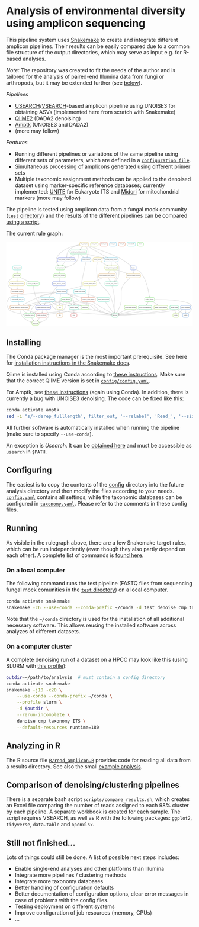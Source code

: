 # Analysis of environmental diversity using amplicon sequencing

This pipeline system uses [Snakemake](https://snakemake.github.io/) to create and integrate different amplicon pipelines. Their results can be easily compared due to a common file structure of the output directories, which may serve as input e.g. for R-based analyses.

*Note:* The repository was created to fit the needs of the author and is tailored for the analysis of paired-end Illumina data from fungi or arthropods, but it may be extended further (see [below](#still-not-finished)).

*Pipelines*

- [USEARCH](https://www.drive5.com/usearch/manual)/[VSEARCH](https://github.com/torognes/vsearch)-based amplicon pipeline using UNOISE3 for obtaining ASVs (implemented here from scratch with Snakemake)
- [QIIME2](https://qiime2.org) (DADA2 denoising)
- [Amptk](https://github.com/nextgenusfs/amptk) (UNOISE3 and DADA2)
- (more may follow)

*Features*

- Running different pipelines or variations of the same pipeline using different sets of parameters, which are defined in a [`configuration file`](config/config.yaml).
- Simultaneous processing of amplicons generated using different primer sets
- Multiple taxonomic assignment methods can be applied to the denoised dataset using marker-specific reference databases; currently implemented: [UNITE](https://unite.ut.ee) for Eukaryote ITS and [Midori](http://www.reference-midori.info) for mitochondrial markers (more may follow)

The pipeline is tested using amplicon data from a fungal mock community ([`test` directory](test/)) and the results of the different pipelines can be compared [using a script](#comparison-of-denoisingclustering-pipelines).

The current rule graph:

![rule graph](https://raw.githubusercontent.com/markschl/env-diversity/main/rulegraph.png)


## Installing

The Conda package manager is the most important prerequisite. See here for [installation instructions in the Snakemake docs](https://snakemake.readthedocs.io/en/stable/getting_started/installation.html#installation-via-conda-mamba).

Qiime is installed using Conda according to [these instructions](https://docs.qiime2.org/2022.8/install/native/#install-qiime-2-within-a-conda-environment). Make sure that the correct QIIME version is set in [`config/config.yaml`](config/config.yaml).

For Amptk, see [these instructions](https://amptk.readthedocs.io/en/latest/#install) (again using Conda). In addition, there is currently a [bug](https://github.com/nextgenusfs/amptk/issues/96) with UNOISE3 denoising. The code can be fixed like this:

```sh
conda activate amptk
sed -i "s/--derep_fulllength', filter_out, '--relabel', 'Read_', '--sizeout', '--output/--fastx_uniques', filter_out, '--relabel', 'Read_', '--sizeout', '--fastaout/g" "$CONDA_PREFIX/lib/python3.10/site-packages/amptk/unoise3.py"
```

All further software is automatically installed when running the pipeline (make sure to specify `--use-conda`).

An exception is *Usearch*. It can be [obtained here](https://www.drive5.com/usearch/download.html) and must be accessible as `usearch` in `$PATH`.


## Configuring

The easiest is to copy the contents of the [config](config/) directory into the future analysis directory and then modify the files according to your needs. [`config.yaml`](config/config.yaml) contains all settings, while the taxonomic databases can be configured in [`taxonomy.yaml`](config/taxonomy.yaml). Please refer to the comments in these config files.

## Running

As visible in the rulegraph above, there are a few Snakemake target rules, which can be run independently (even though they also partly depend on each other). A complete list of commands is [found here](Commands.md).

### On a local computer

The following command runs the test pipeline (FASTQ files from sequencing fungal mock comunities in the [`test` directory](test/)) on a local computer.

```sh
conda activate snakemake
snakemake -c6 --use-conda --conda-prefix ~/conda -d test denoise cmp taxonomy ITS
```

Note that the `~/conda` directory is used for the installation of all additional necessary software. This allows reusing the installed software across analyzes of different datasets.

### On a computer cluster

A complete denoising run of a dataset on a HPCC may look like this (using SLURM with [this profile](https://github.com/Snakemake-Profiles/slurm#quickstart)):

```sh
outdir=~/path/to/analysis  # must contain a config directory
conda activate snakemake
snakemake -j10 -c20 \
    --use-conda --conda-prefix ~/conda \
    --profile slurm \
    -d $outdir \
    --rerun-incomplete \
    denoise cmp taxonomy ITS \
    --default-resources runtime=180
```


## Analyzing in R

The R source file [`R/read_amplicon.R`](R/read_amplicon.R) provides code for reading all data from a results directory. See also the small [example analysis](test/R_example/example.md).


## Comparison of denoising/clustering pipelines

There is a separate bash script `scripts/compare_results.sh`, which creates an Excel file comparing the number of reads assigned to each 98% cluster by each pipeline. A separate workbook is created for each sample. The script requires VSEARCH, as well as R with the following packages: `ggplot2`, `tidyverse`, `data.table` and `openxlsx`.


## Still not finished...

Lots of things could still be done. A list of possible next steps includes:

- Enable single-end analyses and other platforms than Illumina
- Integrate more pipelines / clustering methods
- Integrate more taxonomy databases
- Better handling of configuration defaults
- Better documentation of configuration options, clear error messages in case of problems with the config files.
- Testing deployment on different systems
- Improve configuration of job resources (memory, CPUs)
- ...

